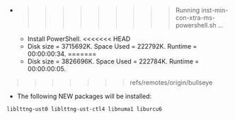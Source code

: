 * >>>>>>>>> Running inst-min-con-xtra-ms-powershell.sh ...
  * Install PowerShell.
<<<<<<< HEAD
  * Disk size = 3715692K. Space Used = 222792K. Runtime = 00:00:00:34.
=======
  * Disk size = 3826696K. Space Used = 222784K. Runtime = 00:00:00:05.
>>>>>>> refs/remotes/origin/bullseye
  * The following NEW packages will be installed:
  ```bash
liblttng-ust0 liblttng-ust-ctl4 libnuma1 liburcu6
  ```
